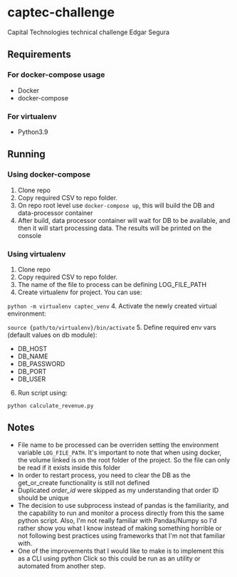 # captec-challenge
Capital Technologies technical challenge
Edgar Segura

## Requirements
### For docker-compose usage
* Docker
* docker-compose

### For virtualenv
* Python3.9

## Running
### Using docker-compose
1. Clone repo
2. Copy required CSV to repo folder.
2. On repo root level use `docker-compose up`, this will build the DB and data-processor container
3. After build, data processor container will wait for DB to be available, and then it will start processing data. The results will be printed on the console

### Using virtualenv
1. Clone repo
2. Copy required CSV to repo folder.
3.  The name of the file to process can be defining LOG_FILE_PATH
4. Create virtualenv for project. You can use:

```python -m virtualenv captec_venv```
4. Activate the newly created virtual environment:

```source {path/to/virtualenv}/bin/activate```
5. Define required env vars (default values on db module):
* DB_HOST
* DB_NAME
* DB_PASSWORD
* DB_PORT
* DB_USER

6. Run script using:

```python calculate_revenue.py```


## Notes
* File name to be processed can be overriden setting the environment variable `LOG_FILE_PATH`.  It's important to note that when using docker, the volume linked is on the root folder of the project. So the file can only be read if it exists inside this folder
* In order to restart process, you need to clear the DB as the get_or_create functionality is still not defined
* Duplicated *order_id* were skipped as my understanding that order ID should be unique
* The decision to use subprocess instead of pandas is the familiarity, and the capability to run and monitor a process directly from this the same python script. Also, I'm not really familiar with Pandas/Numpy so I'd rather show you what I know instead of making something horrible or not following best practices using frameworks that I'm not that familiar with.
* One of the improvements that I would like to make is to implement this as a CLI using python Click so this could be run as an utility or automated from another step.

